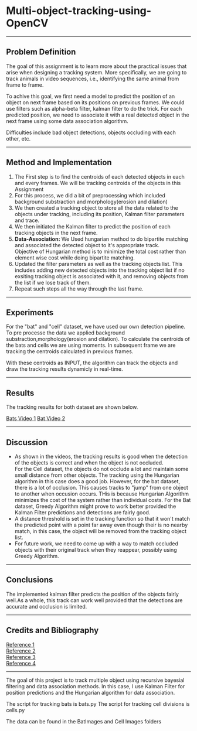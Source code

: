 # Multi-object-tracking-using-OpenCV


<html>
<body data-gr-c-s-loaded="true">

<div class="main-body">
<hr>
<h2> Problem Definition </h2>
<p>
The goal of this assignment is to learn more about the practical issues
 that arise when designing a tracking system. More specifically, we are going to track animals in
 video sequences, i.e., identifying the same animal from frame to frame. 
 </p><p>
 To achive this goal, we first need a model to predict the position of an object on next frame based on its
 positions on previous frames. We could use filters such as alpha-beta filter, kalman filter to do the trick. 
 For each predicted position, we need to associate it with a real detected object in the next frame using some
 data association algorithm. 
 </p><p>
 Difficulties include bad object detections, objects occluding with each other, etc.
</p>

<hr>
<h2> Method and Implementation </h2>
<ol>
<li>The First step is to find the centroids of each detected objects in each and every frames. We will be tracking centroids of the objects in this Assignment</li>
<li>For this process, we did a bit of preprocessing which included background substraction and morphology(erosion and dilation) </li>
<li>We then created a tracking object to store all the data related to the objects
under tracking, including its position, Kalman filter parameters and trace.</li>
<li> We then initiated the Kalman filter to predict the position of each tracking objects in the next frame.</li>
<li> <b>Data-Association:</b> We Used hungarian method to do bipartite matching and associated the detected object to it's appropriate track.</li>
Objective of Hungarian method is to minimize the total cost rather than element wise cost while doing bipartite matching.
<li> Updated the filter parameters as well as the tracking objects list. This includes adding new detected objects
into the tracking object list if no exsiting tracking object is associated with it, and removing objects from the list
if we lose track of them. </li>
<li> Repeat such steps all the way through the last frame. </li>
</ol>

<hr>
<h2>Experiments</h2>
<p>For the "bat" and "cell" dataset, we have used our own detection pipeline. To pre processe the data we applied background substraction,morphology(erosion and dilation).
To calculate the centroids of the bats and cells we are using moments. In subsequent frame we are tracking the centroids calculated in previous frames.
</p>
<p>With these centroids as INPUT, the algorithm can track the objects and draw the tracking results dynamicly in real-time.   
</p><hr>
<h2> Results</h2>
<p>
The tracking results for both dataset are shown below.</p>



 <a href="https://www.youtube.com/embed/G09bWMv4SpA">Bats Video 1</a> 
 <a href="https://www.youtube.com/embed/lXuIId4IkRc">Bat Video 2</a> 


<hr>
<h2> Discussion </h2>

<p> 
</p><ul>
<li>As shown in the videos, the tracking results is good when the detection of the objects is correct and when the object 
is not occluded. 
 </li>
 For the Cell dataset, the objects do not occlude a lot and maintain some small distance from other objects. The tracking using the Hungarian algorithm in this case does a good job.
However, for the bat dataset, there is a lot of occlusion. This causes tracks to "jump" from one object to another when occusion occurs. THis is because Hungarian Algorithm minimizes the cost of the system rather than individual costs.
For the Bat dataset, Greedy Algorithm might prove to work better provided the Kalman Filter predictions and detections are fairly good.
 </li>
<li>A distance threshold is set in the tracking function so that it won't match the predicted point
with a point far away even though their is no nearby match, in this case, the object will be removed from the tracking object list.</li>
<li>For future work, we need to come up with a way to match occluded objects with their original track when they reappear, possibly using Greedy Algorithm. </li> 
</ul>
<p></p>


<hr>
<h2> Conclusions </h2>

<p>
The implemented kalman filter predicts the position of the objects fairly well.As a whole, this track can work well provided that the 
detections are accurate and occlusion is limited.
</p>



<hr>
<h2> Credits and Bibliography </h2>
<p>
<a href="https://towardsdatascience.com/kalman-filter-an-algorithm-for-making-sense-from-the-insights-of-various-sensors-fused-together-ddf67597f35e">Reference 1</a><br>
<a href="http://www.bzarg.com/p/how-a-kalman-filter-works-in-pictures/">Reference 2</a><br>
<a href="https://towardsdatascience.com/kalman-filter-intuition-and-discrete-case-derivation-2188f789ec3a">Reference 3</a><br>
<a href="https://github.com/srianant/kalman_filter_multi_object_tracking"> Reference 4</a>

</p>
<hr>
</div>

</body></html>


The goal of this project is to track multiple object using recursive bayesial filtering and data association methods. In this case, I use Kalman Filter for position predictions
and the Hungarian algorithm for data association.

The script for tracking bats is bats.py
The script for tracking cell divisions is cells.py

The data can be found in the BatImages and Cell Images folders
